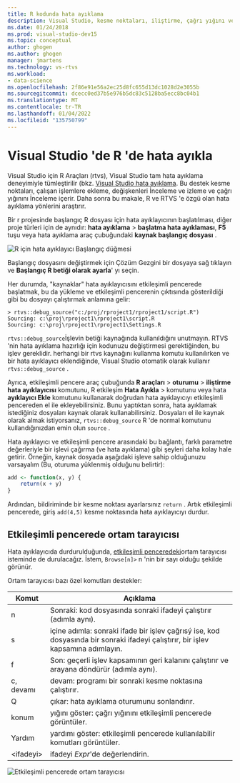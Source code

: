 ```yaml
---
title: R kodunda hata ayıklama
description: Visual Studio, kesme noktaları, iliştirme, çağrı yığını ve değişkenleri inceleme dahil olmak üzere R için tam hata ayıklama deneyimi sağlar.
ms.date: 01/24/2018
ms.prod: visual-studio-dev15
ms.topic: conceptual
author: ghogen
ms.author: ghogen
manager: jmartens
ms.technology: vs-rtvs
ms.workload:
- data-science
ms.openlocfilehash: 2f86e91e56a2ec25d8fc655d13dc1028d2e3055b
ms.sourcegitcommit: dcecc0ed37b5e976b5dc83c5128ba5ecc8bc04b1
ms.translationtype: MT
ms.contentlocale: tr-TR
ms.lasthandoff: 01/04/2022
ms.locfileid: "135750799"
---
```

# <a name="debug-r-in-visual-studio"></a>Visual Studio 'de R 'de hata ayıkla

Visual Studio için R Araçları (rtvs), Visual Studio tam hata ayıklama deneyimiyle tümleştirilir (bkz. [Visual Studio hata ayıklama](../debugger/debugger-feature-tour.md). Bu destek kesme noktaları, çalışan işlemlere ekleme, değişkenleri İnceleme ve izleme ve çağrı yığınını İnceleme içerir. Daha sonra bu makale, R ve RTVS 'e özgü olan hata ayıklama yönlerini araştırır.

Bir r projesinde başlangıç R dosyası için hata ayıklayıcının başlatılması, diğer proje türleri için de aynıdır: **hata ayıklama**  >  **başlatma hata ayıklaması**, **F5** tuşu veya hata ayıklama araç çubuğundaki **kaynak başlangıç dosyası** .

![R için hata ayıklayıcı Başlangıç düğmesi](media/debugger-start-button.png)

Başlangıç dosyasını değiştirmek için Çözüm Gezgini bir dosyaya sağ tıklayın ve **Başlangıç R betiği olarak ayarla**' yı seçin.

Her durumda, "kaynaklar" hata ayıklayıcısını etkileşimli pencerede başlatmak, bu da yükleme ve etkileşimli pencerenin çıktısında gösterildiği gibi bu dosyayı çalıştırmak anlamına gelir:

```output
> rtvs::debug_source("c:/proj/rproject1/rproject1/script.R")
Sourcing: c:\proj\rproject1\rproject1\script.R
Sourcing: c:\proj\rproject1\rproject1\Settings.R
```

`rtvs::debug_source`İşlevin betiği kaynağında kullanıldığını unutmayın. RTVS 'nin hata ayıklama hazırlığı için kodunuzu değiştirmesi gerektiğinden, bu işlev gereklidir. herhangi bir rtvs kaynağını kullanma komutu kullanılırken ve bir hata ayıklayıcı eklendiğinde, Visual Studio otomatik olarak kullanır `rtvs::debug_source` .

Ayrıca, etkileşimli pencere araç çubuğunda **R araçları**  >  **oturumu**  >  **iliştirme hata ayıklayıcısı** komutunu, R etkileşim **Hata Ayıkla**  >   komutunu veya hata **ayıklayıcı Ekle** komutunu kullanarak doğrudan hata ayıklayıcıyı etkileşimli pencereden el ile ekleyebilirsiniz. Bunu yaptıktan sonra, hata ayıklamak istediğiniz dosyaları kaynak olarak kullanabilirsiniz. Dosyaları el ile kaynak olarak almak istiyorsanız, `rtvs::debug_source` R 'de normal komutunu kullandığınızdan emin olun `source` .

Hata ayıklayıcı ve etkileşimli pencere arasındaki bu bağlantı, farklı parametre değerleriyle bir işlevi çağırma (ve hata ayıklama) gibi şeyleri daha kolay hale getirir. Örneğin, kaynak dosyada aşağıdaki işleve sahip olduğunuzu varsayalım (Bu, oturuma yüklenmiş olduğunu belirtir):

```R
add <- function(x, y) {
    return(x + y)
}
```

Ardından, bildiriminde bir kesme noktası ayarlarsınız `return` . Artık etkileşimli pencerede, giriş `add(4,5)` kesme noktasında hata ayıklayıcıyı durdur.

## <a name="environment-browser-in-the-interactive-window"></a>Etkileşimli pencerede ortam tarayıcısı

Hata ayıklayıcıda durdurulduğunda, [etkileşimli penceredeki](interactive-repl-for-r-in-visual-studio.md)ortam tarayıcısı isteminde de durulacağız. İstem, `Browse[n]>` n 'nin bir sayı olduğu şekilde görünür.

Ortam tarayıcısı bazı özel komutları destekler:

| Komut | Açıklama |
| --- | --- |
| n | Sonraki: kod dosyasında sonraki ifadeyi çalıştırır (adımla aynı). |
| s | içine adımla: sonraki ifade bir işlev çağrısý ise, kod dosyasında bir sonraki ifadeyi çalıştırır, bir işlev kapsamına adımlayın. |
| f | Son: geçerli işlev kapsamının geri kalanını çalıştırır ve arayana döndürür (adımla aynı). |
| c, devamı | devam: programı bir sonraki kesme noktasına çalıştırır. |
| Q | çıkar: hata ayıklama oturumunu sonlandırır. |
| konum | yığını göster: çağrı yığınını etkileşimli pencerede görüntüler. |
| Yardım | yardımı göster: etkileşimli pencerede kullanılabilir komutları görüntüler. |
| &lt;ifadeyi&gt; | ifadeyi *Expr*'de değerlendirin. |

![Etkileşimli pencerede ortam tarayıcısı](media/debugger-environment-browser.png)
